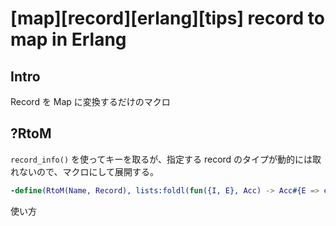 # [map][record][erlang][tips] record to map in Erlang


## Intro

Record を Map に変換するだけのマクロ


## ?RtoM

`record_info()` を使ってキーを取るが、指定する record のタイプが動的には取れないので、マクロにして展開する。


```erlang
-define(RtoM(Name, Record), lists:foldl(fun({I, E}, Acc) -> Acc#{E => element(I, Record)} end, #{}, lists:zip(lists:seq(2, (record_info(size, Name))), (record_info(fields, Name))))).
```

使い方


```erlang:erlang-record-to-map.erl
```
